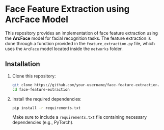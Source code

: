 # Face Feature Extraction using ArcFace Model

This repository provides an implementation of face feature extraction using the **ArcFace** model for facial recognition tasks. The feature extraction is done through a function provided in the `feature_extraction.py` file, which uses the `ArcFace` model located inside the `networks` folder.


## Installation

1. Clone this repository:

    ```bash
    git clone https://github.com/your-username/face-feature-extraction.git
    cd face-feature-extraction
    ```

2. Install the required dependencies:

    ```bash
    pip install -r requirements.txt
    ```

   Make sure to include a `requirements.txt` file containing necessary dependencies (e.g., PyTorch).
